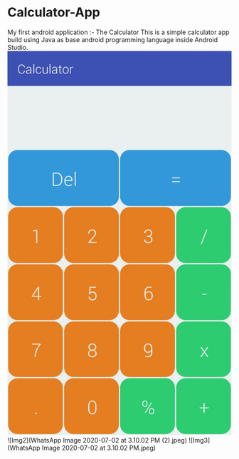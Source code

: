 # Calculator-App
My first android application :- The Calculator
This is a simple calculator app build using Java as base android programming language inside Android Studio. 
![Img1](image1.jpeg)
![Img2](WhatsApp Image 2020-07-02 at 3.10.02 PM (2).jpeg)
![Img3](WhatsApp Image 2020-07-02 at 3.10.02 PM.jpeg)
